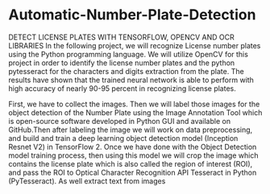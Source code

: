 # Automatic-Number-Plate-Detection

DETECT LICENSE PLATES WITH TENSORFLOW, OPENCV AND OCR LIBRARIES 
In the following project, we will recognize License number plates using the Python programming language. We will utilize OpenCV for this project in order to identify the license number plates and the python pytesseract for the characters and digits extraction from the plate. The results have shown that the trained neural network is able to perform with high accuracy of nearly 90-95 percent in recognizing license plates.

First, we have to collect the images. Then we will label those images for the object detection of the Number Plate using the Image Annotation Tool which is open-source software developed in Python GUI and available on GitHub.Then after labeling the image we will work on data preprocessing, and build and train a deep learning object detection model (Inception Resnet V2) in TensorFlow 2. Once we have done with the Object Detection model training process, then using this model we will crop the image which contains the license plate which is also called the region of interest (ROI), and pass the ROI to Optical Character Recognition API Tesseract in Python (PyTesseract). As well extract text from images

